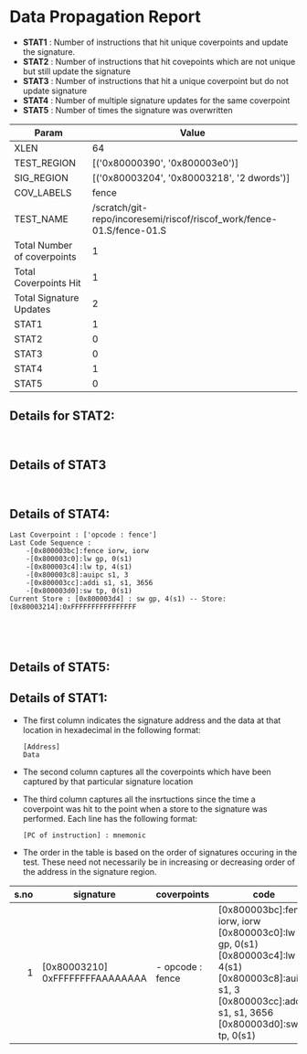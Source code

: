 
# Data Propagation Report

- **STAT1** : Number of instructions that hit unique coverpoints and update the signature.
- **STAT2** : Number of instructions that hit covepoints which are not unique but still update the signature
- **STAT3** : Number of instructions that hit a unique coverpoint but do not update signature
- **STAT4** : Number of multiple signature updates for the same coverpoint
- **STAT5** : Number of times the signature was overwritten

| Param                     | Value    |
|---------------------------|----------|
| XLEN                      | 64      |
| TEST_REGION               | [('0x80000390', '0x800003e0')]      |
| SIG_REGION                | [('0x80003204', '0x80003218', '2 dwords')]      |
| COV_LABELS                | fence      |
| TEST_NAME                 | /scratch/git-repo/incoresemi/riscof/riscof_work/fence-01.S/fence-01.S    |
| Total Number of coverpoints| 1     |
| Total Coverpoints Hit     | 1      |
| Total Signature Updates   | 2      |
| STAT1                     | 1      |
| STAT2                     | 0      |
| STAT3                     | 0     |
| STAT4                     | 1     |
| STAT5                     | 0     |

## Details for STAT2:

```


```

## Details of STAT3

```


```

## Details of STAT4:

```
Last Coverpoint : ['opcode : fence']
Last Code Sequence : 
	-[0x800003bc]:fence iorw, iorw
	-[0x800003c0]:lw gp, 0(s1)
	-[0x800003c4]:lw tp, 4(s1)
	-[0x800003c8]:auipc s1, 3
	-[0x800003cc]:addi s1, s1, 3656
	-[0x800003d0]:sw tp, 0(s1)
Current Store : [0x800003d4] : sw gp, 4(s1) -- Store: [0x80003214]:0xFFFFFFFFFFFFFFFF





```

## Details of STAT5:



## Details of STAT1:

- The first column indicates the signature address and the data at that location in hexadecimal in the following format: 
  ```
  [Address]
  Data
  ```

- The second column captures all the coverpoints which have been captured by that particular signature location

- The third column captures all the insrtuctions since the time a coverpoint was
  hit to the point when a store to the signature was performed. Each line has
  the following format:
  ```
  [PC of instruction] : mnemonic
  ```
- The order in the table is based on the order of signatures occuring in the
  test. These need not necessarily be in increasing or decreasing order of the
  address in the signature region.

|s.no|            signature             |     coverpoints     |                                                                                            code                                                                                            |
|---:|----------------------------------|---------------------|--------------------------------------------------------------------------------------------------------------------------------------------------------------------------------------------|
|   1|[0x80003210]<br>0xFFFFFFFFAAAAAAAA|- opcode : fence<br> |[0x800003bc]:fence iorw, iorw<br> [0x800003c0]:lw gp, 0(s1)<br> [0x800003c4]:lw tp, 4(s1)<br> [0x800003c8]:auipc s1, 3<br> [0x800003cc]:addi s1, s1, 3656<br> [0x800003d0]:sw tp, 0(s1)<br> |
